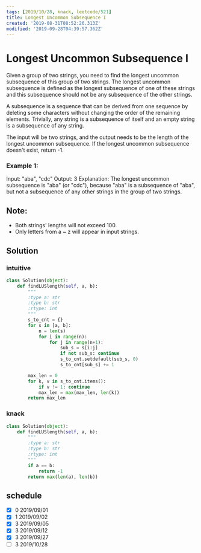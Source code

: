 ```yaml
---
tags: [2019/10/28, knack, leetcode/521]
title: Longest Uncommon Subsequence I
created: '2019-08-31T08:52:26.313Z'
modified: '2019-09-28T04:39:57.362Z'
---
```


# Longest Uncommon Subsequence I


Given a group of two strings, you need to find the longest uncommon subsequence of this group of two strings. The longest uncommon subsequence is defined as the longest subsequence of one of these strings and this subsequence should not be any subsequence of the other strings.

A subsequence is a sequence that can be derived from one sequence by deleting some characters without changing the order of the remaining elements. Trivially, any string is a subsequence of itself and an empty string is a subsequence of any string.

The input will be two strings, and the output needs to be the length of the longest uncommon subsequence. If the longest uncommon subsequence doesn't exist, return -1.

### Example 1:

Input: "aba", "cdc"
Output: 3
Explanation: The longest uncommon subsequence is "aba" (or "cdc"),
because "aba" is a subsequence of "aba",
but not a subsequence of any other strings in the group of two strings.

## Note:

* Both strings' lengths will not exceed 100.
* Only letters from a ~ z will appear in input strings.


## Solution


### intuitive

```python
class Solution(object):
    def findLUSlength(self, a, b):
        """
        :type a: str
        :type b: str
        :rtype: int
        """
        s_to_cnt = {}
        for s in [a, b]:
            n = len(s)
            for i in range(n):
                for j in range(n+1):
                    sub_s = s[i:j]
                    if not sub_s: continue
                    s_to_cnt.setdefault(sub_s, 0)
                    s_to_cnt[sub_s] += 1

        max_len = 0
        for k, v in s_to_cnt.items():
            if v != 1: continue
            max_len = max(max_len, len(k))
        return max_len
```

### knack

```python
class Solution(object):
    def findLUSlength(self, a, b):
        """
        :type a: str
        :type b: str
        :rtype: int
        """
        if a == b:
            return -1
        return max(len(a), len(b))
```

## schedule

* [x] 0 2019/09/01
* [x] 1 2019/09/02
* [x] 3 2019/09/05
* [x] 3 2019/09/12
* [x] 3 2019/09/27
* [ ] 3 2019/10/28
